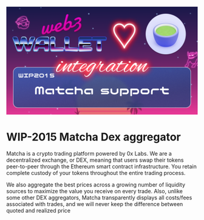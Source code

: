 [_metadata_:at_account]:- "@matchaxyz"
![image](../v3/images/2015.png)

# WIP-2015 Matcha Dex aggregator

Matcha is a crypto trading platform powered by 0x Labs. We are a decentralized exchange, or DEX, meaning that users swap their tokens peer-to-peer through the Ethereum smart contract infrastructure. You retain complete custody of your tokens throughout the entire trading process.

We also aggregate the best prices across a growing number of liquidity sources to maximize the value you receive on every trade. Also, unlike some other DEX aggregators, Matcha transparently displays all costs/fees associated with trades, and we will never keep the difference between quoted and realized price